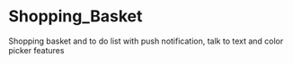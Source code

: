 # Shopping_Basket
Shopping basket and to do list with push notification, talk to text and color picker features
